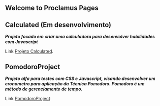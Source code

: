 ## Welcome to Proclamus Pages

## Calculated (Em desenvolvimento)

***Projeto focado em criar uma calculadora para desenvolver habilidades com Javascript***

Link [Projeto Calculated](https://proclamus.github.io/Calculated/calculated.html).

## PomodoroProject

***Projeto alfa para testes com CSS e Javascript, visando desenvolver um cronometro para aplicação da Técnica Pomodoro. Pomodoro é um método de gerenciamento de tempo.***

Link [PomodoroProject](https://proclamus.github.io/PomodoroProject/)
